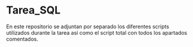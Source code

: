 # Tarea_SQL

En este repositorio se adjuntan por separado los diferentes scripts utilizados durante la tarea así como el script total con todos los apartados comentados.
